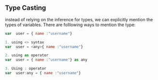 ## Type Casting

instead of relying on the inference for types, we can explicitly mention the types of variables.
There are folllowing ways to mention the type:

```js
var  user = { name :"username"}

1. using <> syntax
var  user = <any>{ name :"username"}

2. using as operator
var  user = { name :"username"} as any

3. Using : operator
var  user:any = { name :"username"}
```
